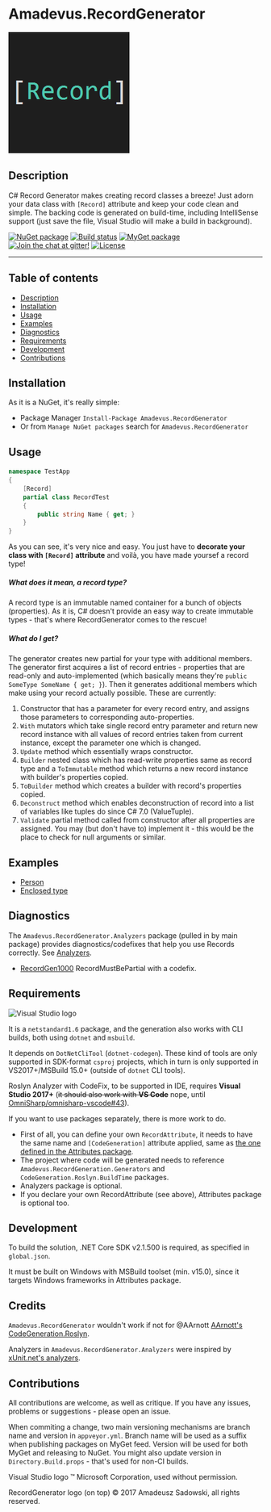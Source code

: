 ﻿# Amadevus.RecordGenerator

![RecordGenerator logo](https://raw.githubusercontent.com/amis92/RecordGenerator/master/docs/logo.png)

## Description
[Description]: #description

C# Record Generator makes creating record classes a breeze! Just adorn your data class with `[Record]` attribute and keep your code clean and simple. The backing code is generated on build-time, including IntelliSense support (just save the file, Visual Studio will make a build in background).

[![NuGet package](https://img.shields.io/nuget/v/Amadevus.RecordGenerator.svg)](https://www.nuget.org/packages/Amadevus.RecordGenerator/)
[![Build status](https://img.shields.io/appveyor/ci/amis92/recordgenerator.svg)](https://ci.appveyor.com/project/amis92/recordgenerator/branch/master)
[![MyGet package](https://img.shields.io/myget/amadevus/v/Amadevus.RecordGenerator.svg?label=myget-ci)](https://www.myget.org/feed/amadevus/package/nuget/Amadevus.RecordGenerator)
[![Join the chat at gitter!](https://img.shields.io/gitter/room/amis92/recordgenerator.svg)](https://gitter.im/amis92/RecordGenerator?utm_source=badge&utm_medium=badge&utm_campaign=pr-badge&utm_content=badge)
[![License](https://img.shields.io/github/license/amis92/recordgenerator.svg)](https://github.com/amis92/RecordGenerator/blob/master/LICENSE)

---

## Table of contents
[Table of contents]: #table-of-contents

* [Description]
* [Installation]
* [Usage]
* [Examples]
* [Diagnostics]
* [Requirements]
* [Development]
* [Contributions]

## Installation
[Installation]: #installation

As it is a NuGet, it's really simple:

* Package Manager `Install-Package Amadevus.RecordGenerator`
* Or from `Manage NuGet packages` search for `Amadevus.RecordGenerator`

## Usage
[Usage]: #usage

```cs
namespace TestApp
{
    [Record]
    partial class RecordTest
    {
        public string Name { get; }
    }
}
```

As you can see, it's very nice and easy. You just have to **decorate your class
with `[Record]` attribute** and voilà, you have made yoursef a record type!

##### What does it mean, a record type?

A record type is an immutable named container for a bunch of objects (properties). As it is,
C# doesn't provide an easy way to create immutable types - that's where RecordGenerator comes to
the rescue!

##### What do I get?

The generator creates new partial for your type with additional members. The generator first
acquires a list of record entries - properties that are read-only and auto-implemented
(which basically means they're `public SomeType SomeName { get; }`). Then it generates additional
members which make using your record actually possible. These are currently:

1. Constructor that has a parameter for every record entry, and assigns those parameters
   to corresponding auto-properties.
2. `With` mutators which take single record entry parameter and return new record instance
   with all values of record entries taken from current instance, except the parameter one which 
   is changed.
3. `Update` method which essentially wraps constructor.
4. `Builder` nested class which has read-write properties same as record type and a `ToImmutable`
    method which returns a new record instance with builder's properties copied.
5. `ToBuilder` method which creates a builder with record's properties copied.
6. `Deconstruct` method which enables deconstruction of record into a list of variables like
    tuples do since C# 7.0 (ValueTuple).
7. `Validate` partial method called from constructor after all properties are assigned. You may
    (but don't have to) implement it - this would be the place to check for null arguments or similar.

## Examples
[Examples]: #examples

* [Person](examples/Person.md)
* [Enclosed type](examples/History.md)

## Diagnostics
[Diagnostics]: #diagnostics

The `Amadevus.RecordGenerator.Analyzers` package (pulled in by main package) provides
diagnostics/codefixes that help you use Records correctly. See [Analyzers].

* [RecordGen1000](analyzers/rules/RecordGen1000.md) RecordMustBePartial with a codefix.

## Requirements
[Requirements]: #requirements

![Visual Studio logo](https://upload.wikimedia.org/wikipedia/commons/6/61/Visual_Studio_2017_logo_and_wordmark.svg)

It is a `netstandard1.6` package, and the generation also works with CLI builds, both using `dotnet` and `msbuild`.

It depends on `DotNetCliTool` (`dotnet-codegen`). These kind of tools are only supported in SDK-format `csproj` projects, which in turn is only supported in VS2017+/MSBuild 15.0+ (outside of `dotnet` CLI tools).

Roslyn Analyzer with CodeFix, to be supported in IDE, requires **Visual Studio 2017+** (~~it should also work
with **VS Code**~~ nope, until [OmniSharp/omnisharp-vscode#43](https://github.com/OmniSharp/omnisharp-vscode/issues/43)).

If you want to use packages separately, there is more work to do.

* First of all, you can define your own `RecordAttribute`, it needs to have the same name
  and `[CodeGeneration]` attribute applied, same as [the one defined in the Attributes package][RecordAttribute].
* The project where code will be generated needs to reference `Amadevus.RecordGeneration.Generators`
  and `CodeGeneration.Roslyn.BuildTime` packages.
* Analyzers package is optional.
* If you declare your own RecordAttribute (see above), Attributes package is optional too.

## Development
[Development]: #development

To build the solution, .NET Core SDK v2.1.500 is required, as specified in `global.json`.

It must be built on Windows with MSBuild toolset (min. v15.0), since it targets Windows frameworks in Attributes package.

## Credits
[Credits]: #credits

`Amadevus.RecordGenerator` wouldn't work if not for @AArnott [AArnott's CodeGeneration.Roslyn](https://github.com/AArnott/CodeGeneration.Roslyn).

Analyzers in `Amadevus.RecordGenerator.Analyzers` were inspired by [xUnit.net's analyzers](https://github.com/xunit/xunit.analyzers).

## Contributions
[Contributions]: #contributions

All contributions are welcome, as well as critique. If you have any issues, problems or suggestions -
please open an issue.

When commiting a change, two main versioning mechanisms are branch name and version in `appveyor.yml`. Branch name will be used as a suffix when publishing packages on MyGet feed. Version will be used for both MyGet and releasing to NuGet. You might also update version in `Directory.Build.props` - that's used for non-CI builds.

Visual Studio logo ™ Microsoft Corporation, used without permission.

RecordGenerator logo (on top) © 2017 Amadeusz Sadowski, all rights reserved.

[Analyzers]: analyzers/
[RecordAttribute]: https://github.com/amis92/RecordGenerator/blob/339929215b7db49e3cb8824abfcb7c51243239b4/src/Amadevus.RecordGenerator.Attributes/RecordAttribute.cs
